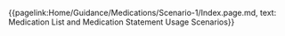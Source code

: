 {{pagelink:Home/Guidance/Medications/Scenario-1/Index.page.md, text: Medication List and Medication Statement Usage Scenarios}}